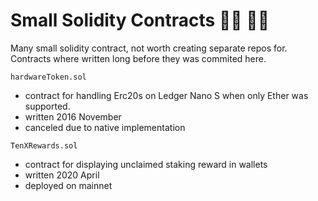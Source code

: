 # Small Solidity Contracts 🦄🌈 🚀🌛
Many small solidity contract, not worth creating separate repos for.
Contracts where written long before they was commited here.


`hardwareToken.sol`
  - contract for handling Erc20s on Ledger Nano S when only Ether was supported. 
  - written 2016 November
  - canceled due to native implementation


`TenXRewards.sol`
  - contract for displaying unclaimed staking reward in wallets
  - written 2020 April
  - deployed on mainnet